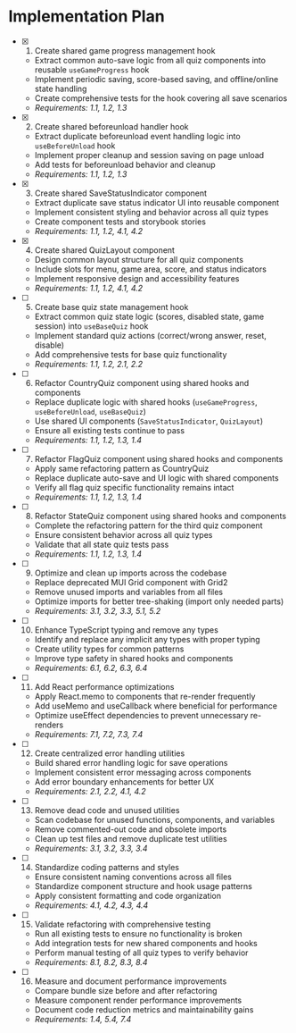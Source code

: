 # Implementation Plan

- [x] 1. Create shared game progress management hook









  - Extract common auto-save logic from all quiz components into reusable `useGameProgress` hook
  - Implement periodic saving, score-based saving, and offline/online state handling
  - Create comprehensive tests for the hook covering all save scenarios
  - _Requirements: 1.1, 1.2, 1.3_

- [x] 2. Create shared beforeunload handler hook





  - Extract duplicate beforeunload event handling logic into `useBeforeUnload` hook
  - Implement proper cleanup and session saving on page unload
  - Add tests for beforeunload behavior and cleanup
  - _Requirements: 1.1, 1.2, 1.3_

- [x] 3. Create shared SaveStatusIndicator component





  - Extract duplicate save status indicator UI into reusable component
  - Implement consistent styling and behavior across all quiz types
  - Create component tests and storybook stories
  - _Requirements: 1.1, 1.2, 4.1, 4.2_

- [x] 4. Create shared QuizLayout component





  - Design common layout structure for all quiz components
  - Include slots for menu, game area, score, and status indicators
  - Implement responsive design and accessibility features
  - _Requirements: 1.1, 1.2, 4.1, 4.2_

- [ ] 5. Create base quiz state management hook
  - Extract common quiz state logic (scores, disabled state, game session) into `useBaseQuiz` hook
  - Implement standard quiz actions (correct/wrong answer, reset, disable)
  - Add comprehensive tests for base quiz functionality
  - _Requirements: 1.1, 1.2, 2.1, 2.2_

- [ ] 6. Refactor CountryQuiz component using shared hooks and components
  - Replace duplicate logic with shared hooks (`useGameProgress`, `useBeforeUnload`, `useBaseQuiz`)
  - Use shared UI components (`SaveStatusIndicator`, `QuizLayout`)
  - Ensure all existing tests continue to pass
  - _Requirements: 1.1, 1.2, 1.3, 1.4_

- [ ] 7. Refactor FlagQuiz component using shared hooks and components
  - Apply same refactoring pattern as CountryQuiz
  - Replace duplicate auto-save and UI logic with shared components
  - Verify all flag quiz specific functionality remains intact
  - _Requirements: 1.1, 1.2, 1.3, 1.4_

- [ ] 8. Refactor StateQuiz component using shared hooks and components
  - Complete the refactoring pattern for the third quiz component
  - Ensure consistent behavior across all quiz types
  - Validate that all state quiz tests pass
  - _Requirements: 1.1, 1.2, 1.3, 1.4_

- [ ] 9. Optimize and clean up imports across the codebase
  - Replace deprecated MUI Grid component with Grid2
  - Remove unused imports and variables from all files
  - Optimize imports for better tree-shaking (import only needed parts)
  - _Requirements: 3.1, 3.2, 3.3, 5.1, 5.2_

- [ ] 10. Enhance TypeScript typing and remove any types
  - Identify and replace any implicit any types with proper typing
  - Create utility types for common patterns
  - Improve type safety in shared hooks and components
  - _Requirements: 6.1, 6.2, 6.3, 6.4_

- [ ] 11. Add React performance optimizations
  - Apply React.memo to components that re-render frequently
  - Add useMemo and useCallback where beneficial for performance
  - Optimize useEffect dependencies to prevent unnecessary re-renders
  - _Requirements: 7.1, 7.2, 7.3, 7.4_

- [ ] 12. Create centralized error handling utilities
  - Build shared error handling logic for save operations
  - Implement consistent error messaging across components
  - Add error boundary enhancements for better UX
  - _Requirements: 2.1, 2.2, 4.1, 4.2_

- [ ] 13. Remove dead code and unused utilities
  - Scan codebase for unused functions, components, and variables
  - Remove commented-out code and obsolete imports
  - Clean up test files and remove duplicate test utilities
  - _Requirements: 3.1, 3.2, 3.3, 3.4_

- [ ] 14. Standardize coding patterns and styles
  - Ensure consistent naming conventions across all files
  - Standardize component structure and hook usage patterns
  - Apply consistent formatting and code organization
  - _Requirements: 4.1, 4.2, 4.3, 4.4_

- [ ] 15. Validate refactoring with comprehensive testing
  - Run all existing tests to ensure no functionality is broken
  - Add integration tests for new shared components and hooks
  - Perform manual testing of all quiz types to verify behavior
  - _Requirements: 8.1, 8.2, 8.3, 8.4_

- [ ] 16. Measure and document performance improvements
  - Compare bundle size before and after refactoring
  - Measure component render performance improvements
  - Document code reduction metrics and maintainability gains
  - _Requirements: 1.4, 5.4, 7.4_